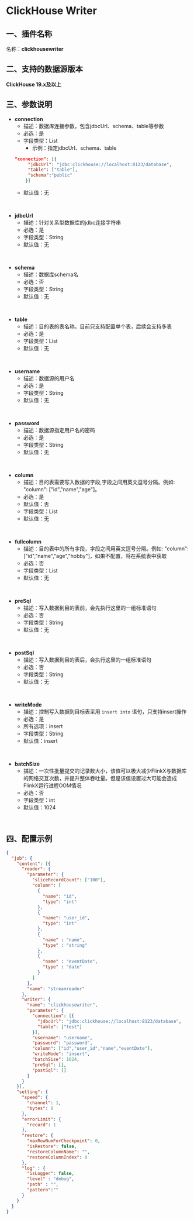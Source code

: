 # ClickHouse Writer

<a name="c6v6n"></a>
## 一、插件名称
名称：**clickhousewriter**<br />
<a name="lI3mV"></a>
## 二、支持的数据源版本
**ClickHouse 19.x及以上**<br />

<a name="2lzA4"></a>
## 三、参数说明

- **connection**
  - 描述：数据库连接参数，包含jdbcUrl、schema、table等参数
  - 必选：是
  - 字段类型：List
    - 示例：指定jdbcUrl、schema、table
  ```json
  "connection": [{
       "jdbcUrl": "jdbc:clickhouse://localhost:8123/database",
       "table": ["table"],
       "schema":"public"
      }] 
   ```
  - 默认值：无

<br/>

- **jdbcUrl**
  - 描述：针对关系型数据库的jdbc连接字符串
  - 必选：是
  - 字段类型：String
  - 默认值：无
  
<br/>      

- **schema**
  - 描述：数据库schema名
  - 必选：否
  - 字段类型：String
  - 默认值：无

<br/> 
  
- **table**
  - 描述：目的表的表名称。目前只支持配置单个表，后续会支持多表
  - 必选：是
  - 字段类型：List
  - 默认值：无

<br/>      

- **username**
  - 描述：数据源的用户名
  - 必选：是
  - 字段类型：String
  - 默认值：无

<br/>  

- **password**
  - 描述：数据源指定用户名的密码
  - 必选：是
  - 字段类型：String
  - 默认值：无

<br/>  

- **column**
  - 描述：目的表需要写入数据的字段,字段之间用英文逗号分隔。例如: "column": ["id","name","age"]。
  - 必选：是
  - 默认值：否
  - 字段类型：List
  - 默认值：无

<br/>  

- **fullcolumn**
  - 描述：目的表中的所有字段，字段之间用英文逗号分隔。例如: "column": ["id","name","age","hobby"]，如果不配置，将在系统表中获取
  - 必选：否
  - 字段类型：List
  - 默认值：无

<br/>

- **preSql**
  - 描述：写入数据到目的表前，会先执行这里的一组标准语句
  - 必选：否
  - 字段类型：String
  - 默认值：无

<br/>  

- **postSql**
  - 描述：写入数据到目的表后，会执行这里的一组标准语句
  - 必选：否
  - 字段类型：String
  - 默认值：无

<br/>  

- **writeMode**
  - 描述：控制写入数据到目标表采用 `insert into` 语句，只支持insert操作
  - 必选：是
  - 所有选项：insert
  - 字段类型：String
  - 默认值：insert

<br/>  

- **batchSize**
  - 描述：一次性批量提交的记录数大小，该值可以极大减少FlinkX与数据库的网络交互次数，并提升整体吞吐量。但是该值设置过大可能会造成FlinkX运行进程OOM情况
  - 必选：否
  - 字段类型：int
  - 默认值：1024
  
<br/>


<a name="1LBc2"></a>
## 四、配置示例
```json
{
  "job": {
    "content": [{
      "reader": {
        "parameter": {
          "sliceRecordCount": ["100"],
          "column": [
            {
              "name": "id",
              "type": "int"
            },
            {
              "name": "user_id",
              "type": "int"
            },
            {
              "name" : "name",
              "type" : "string"
            },
            {
              "name" : "eventDate",
              "type" : "date"
            }
          ]
        },
        "name": "streamreader"
      },
      "writer": {
        "name": "clickhousewriter",
        "parameter": {
          "connection": [{
            "jdbcUrl": "jdbc:clickhouse://localhost:8123/database",
            "table": ["test"]
          }],
          "username": "username",
          "password": "password",
          "column": ["id","user_id","name","eventDate"],
          "writeMode": "insert",
          "batchSize": 1024,
          "preSql": [],
          "postSql": []
        }
      }
    }],
    "setting": {
      "speed": {
        "channel": 1,
        "bytes": 0
      },
      "errorLimit": {
        "record": 1
      },
      "restore": {
        "maxRowNumForCheckpoint": 0,
        "isRestore": false,
        "restoreColumnName": "",
        "restoreColumnIndex": 0
      },
      "log" : {
        "isLogger": false,
        "level" : "debug",
        "path" : "",
        "pattern":""
      }
    }
  }
}
```


